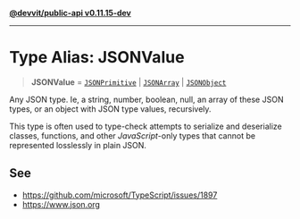 [**@devvit/public-api v0.11.15-dev**](../README.md)

---

# Type Alias: JSONValue

> **JSONValue** = [`JSONPrimitive`](JSONPrimitive.md) \| [`JSONArray`](JSONArray.md) \| [`JSONObject`](JSONObject.md)

Any JSON type. Ie, a string, number, boolean, null, an array of these JSON
types, or an object with JSON type values, recursively.

This type is often used to type-check attempts to serialize and deserialize
classes, functions, and other _JavaScript_-only types that cannot be
represented losslessly in plain JSON.

## See

- https://github.com/microsoft/TypeScript/issues/1897
- https://www.json.org
